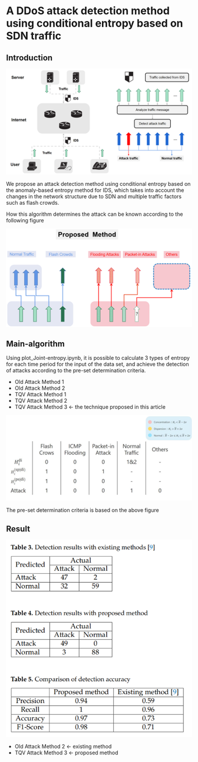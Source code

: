 # A DDoS attack detection method using conditional entropy based on SDN traffic

## Introduction


![Method](./imgs/method2.png)

We propose an attack detection method using conditional entropy based on the anomaly-based entropy method for IDS, which takes into account the changes in the network structure due to SDN and multiple traffic factors such as flash crowds.

How this algorithm determines the attack can be known according to the following figure

![Method](./imgs/method1.png)

## Main-algorithm

Using plot_Joint-entropy.ipynb, it is possible to calculate 3 types of entropy for each time period for the input of the data set, and achieve the detection of attacks according to the pre-set determination criteria.

- Old Attack Method 1
- Old Attack Method 2
- TQV Attack Method 1
- TQV Attack Method 2
- TQV Attack Method 3 ← the technique proposed in this article

![Table](./imgs/table2.jpeg)

The pre-set determination criteria is based on the above figure

## Result

![Table](./imgs/table1.png)

- Old Attack Method 2  ← existing method
- TQV Attack Method 3 ← proposed method
